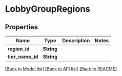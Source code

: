 # LobbyGroupRegions

## Properties

Name | Type | Description | Notes
------------ | ------------- | ------------- | -------------
**region_id** | **String** |  | 
**tier_name_id** | **String** |  | 

[[Back to Model list]](../README.md#documentation-for-models) [[Back to API list]](../README.md#documentation-for-api-endpoints) [[Back to README]](../README.md)


